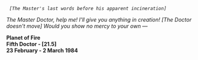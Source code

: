 _&nbsp;_ _`[The Master's last words before his apparent incineration]`_

_The Master_ _Doctor, help me! I'll give you anything in creation! [The Doctor doesn't move] Would you show no mercy to your own —_

**Planet of Fire  
Fifth Doctor - [21.5]  
23 February - 2 March 1984**
